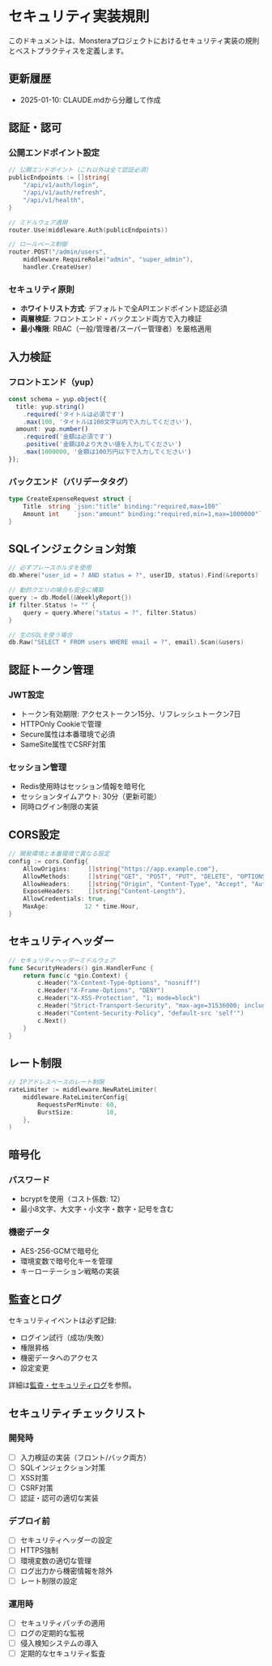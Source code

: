 # セキュリティ実装規則

このドキュメントは、Monsteraプロジェクトにおけるセキュリティ実装の規則とベストプラクティスを定義します。

## 更新履歴
- 2025-01-10: CLAUDE.mdから分離して作成

## 認証・認可

### 公開エンドポイント設定
```go
// 公開エンドポイント（これ以外は全て認証必須）
publicEndpoints := []string{
    "/api/v1/auth/login",
    "/api/v1/auth/refresh",
    "/api/v1/health",
}

// ミドルウェア適用
router.Use(middleware.Auth(publicEndpoints))

// ロールベース制御
router.POST("/admin/users", 
    middleware.RequireRole("admin", "super_admin"),
    handler.CreateUser)
```

### セキュリティ原則
- **ホワイトリスト方式**: デフォルトで全APIエンドポイント認証必須
- **両層検証**: フロントエンド・バックエンド両方で入力検証
- **最小権限**: RBAC（一般/管理者/スーパー管理者）を厳格適用

## 入力検証

### フロントエンド（yup）
```typescript
const schema = yup.object({
  title: yup.string()
    .required('タイトルは必須です')
    .max(100, 'タイトルは100文字以内で入力してください'),
  amount: yup.number()
    .required('金額は必須です')
    .positive('金額は0より大きい値を入力してください')
    .max(1000000, '金額は100万円以下で入力してください')
});
```

### バックエンド（バリデータタグ）
```go
type CreateExpenseRequest struct {
    Title  string `json:"title" binding:"required,max=100"`
    Amount int    `json:"amount" binding:"required,min=1,max=1000000"`
}
```

## SQLインジェクション対策

```go
// 必ずプレースホルダを使用
db.Where("user_id = ? AND status = ?", userID, status).Find(&reports)

// 動的クエリの場合も安全に構築
query := db.Model(&WeeklyReport{})
if filter.Status != "" {
    query = query.Where("status = ?", filter.Status)
}

// 生のSQLを使う場合
db.Raw("SELECT * FROM users WHERE email = ?", email).Scan(&users)
```

## 認証トークン管理

### JWT設定
- トークン有効期限: アクセストークン15分、リフレッシュトークン7日
- HTTPOnly Cookieで管理
- Secure属性は本番環境で必須
- SameSite属性でCSRF対策

### セッション管理
- Redis使用時はセッション情報を暗号化
- セッションタイムアウト: 30分（更新可能）
- 同時ログイン制限の実装

## CORS設定

```go
// 開発環境と本番環境で異なる設定
config := cors.Config{
    AllowOrigins:     []string{"https://app.example.com"},
    AllowMethods:     []string{"GET", "POST", "PUT", "DELETE", "OPTIONS"},
    AllowHeaders:     []string{"Origin", "Content-Type", "Accept", "Authorization"},
    ExposeHeaders:    []string{"Content-Length"},
    AllowCredentials: true,
    MaxAge:          12 * time.Hour,
}
```

## セキュリティヘッダー

```go
// セキュリティヘッダーミドルウェア
func SecurityHeaders() gin.HandlerFunc {
    return func(c *gin.Context) {
        c.Header("X-Content-Type-Options", "nosniff")
        c.Header("X-Frame-Options", "DENY")
        c.Header("X-XSS-Protection", "1; mode=block")
        c.Header("Strict-Transport-Security", "max-age=31536000; includeSubDomains")
        c.Header("Content-Security-Policy", "default-src 'self'")
        c.Next()
    }
}
```

## レート制限

```go
// IPアドレスベースのレート制限
rateLimiter := middleware.NewRateLimiter(
    middleware.RateLimiterConfig{
        RequestsPerMinute: 60,
        BurstSize:         10,
    },
)
```

## 暗号化

### パスワード
- bcryptを使用（コスト係数: 12）
- 最小8文字、大文字・小文字・数字・記号を含む

### 機密データ
- AES-256-GCMで暗号化
- 環境変数で暗号化キーを管理
- キーローテーション戦略の実装

## 監査とログ

セキュリティイベントは必ず記録:
- ログイン試行（成功/失敗）
- 権限昇格
- 機密データへのアクセス
- 設定変更

詳細は[監査・セキュリティログ](.cursor/rules/audit-logging.md)を参照。

## セキュリティチェックリスト

### 開発時
- [ ] 入力検証の実装（フロント/バック両方）
- [ ] SQLインジェクション対策
- [ ] XSS対策
- [ ] CSRF対策
- [ ] 認証・認可の適切な実装

### デプロイ前
- [ ] セキュリティヘッダーの設定
- [ ] HTTPS強制
- [ ] 環境変数の適切な管理
- [ ] ログ出力から機密情報を除外
- [ ] レート制限の設定

### 運用時
- [ ] セキュリティパッチの適用
- [ ] ログの定期的な監視
- [ ] 侵入検知システムの導入
- [ ] 定期的なセキュリティ監査